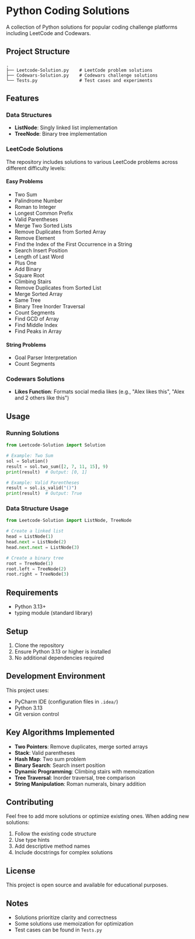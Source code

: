 # Python Coding Solutions

A collection of Python solutions for popular coding challenge platforms including LeetCode and Codewars.

## Project Structure

```
.
├── Leetcode-Solution.py    # LeetCode problem solutions
├── Codewars-Solution.py    # Codewars challenge solutions
└── Tests.py                # Test cases and experiments
```

## Features

### Data Structures
- **ListNode**: Singly linked list implementation
- **TreeNode**: Binary tree implementation

### LeetCode Solutions

The repository includes solutions to various LeetCode problems across different difficulty levels:

#### Easy Problems
- Two Sum
- Palindrome Number
- Roman to Integer
- Longest Common Prefix
- Valid Parentheses
- Merge Two Sorted Lists
- Remove Duplicates from Sorted Array
- Remove Element
- Find the Index of the First Occurrence in a String
- Search Insert Position
- Length of Last Word
- Plus One
- Add Binary
- Square Root
- Climbing Stairs
- Remove Duplicates from Sorted List
- Merge Sorted Array
- Same Tree
- Binary Tree Inorder Traversal
- Count Segments
- Find GCD of Array
- Find Middle Index
- Find Peaks in Array

#### String Problems
- Goal Parser Interpretation
- Count Segments

### Codewars Solutions
- **Likes Function**: Formats social media likes (e.g., "Alex likes this", "Alex and 2 others like this")

## Usage

### Running Solutions

```python
from Leetcode-Solution import Solution

# Example: Two Sum
sol = Solution()
result = sol.two_sum([2, 7, 11, 15], 9)
print(result)  # Output: [0, 1]

# Example: Valid Parentheses
result = sol.is_valid("()")
print(result)  # Output: True
```

### Data Structure Usage

```python
from Leetcode-Solution import ListNode, TreeNode

# Create a linked list
head = ListNode(1)
head.next = ListNode(2)
head.next.next = ListNode(3)

# Create a binary tree
root = TreeNode(1)
root.left = TreeNode(2)
root.right = TreeNode(3)
```

## Requirements

- Python 3.13+
- typing module (standard library)

## Setup

1. Clone the repository
2. Ensure Python 3.13 or higher is installed
3. No additional dependencies required

## Development Environment

This project uses:
- PyCharm IDE (configuration files in `.idea/`)
- Python 3.13
- Git version control

## Key Algorithms Implemented

- **Two Pointers**: Remove duplicates, merge sorted arrays
- **Stack**: Valid parentheses
- **Hash Map**: Two sum problem
- **Binary Search**: Search insert position
- **Dynamic Programming**: Climbing stairs with memoization
- **Tree Traversal**: Inorder traversal, tree comparison
- **String Manipulation**: Roman numerals, binary addition

## Contributing

Feel free to add more solutions or optimize existing ones. When adding new solutions:
1. Follow the existing code structure
2. Use type hints
3. Add descriptive method names
4. Include docstrings for complex solutions

## License

This project is open source and available for educational purposes.

## Notes

- Solutions prioritize clarity and correctness
- Some solutions use memoization for optimization
- Test cases can be found in `Tests.py`